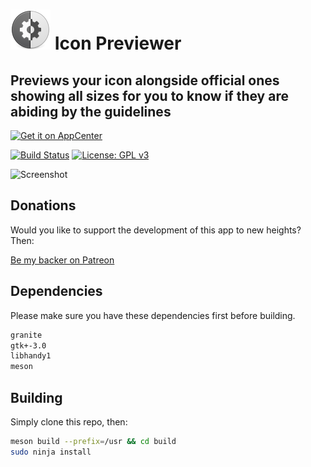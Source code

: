 # ![icon](data/icon.png) Icon Previewer

## Previews your icon alongside official ones showing all sizes for you to know if they are abiding by the guidelines

[![Get it on AppCenter](https://appcenter.elementary.io/badge.svg)](https://appcenter.elementary.io/com.github.lainsce.icon-previewer)

[![Build Status](https://travis-ci.org/lainsce/icon-previewer.svg?branch=master)](https://travis-ci.org/lainsce/icon-previewer)
[![License: GPL v3](https://img.shields.io/badge/License-GPL%20v3-blue.svg)](http://www.gnu.org/licenses/gpl-3.0)

![Screenshot](data/shot.png)

## Donations

Would you like to support the development of this app to new heights? Then:

[Be my backer on Patreon](https://www.patreon.com/lainsce)

## Dependencies

Please make sure you have these dependencies first before building.

```bash
granite
gtk+-3.0
libhandy1
meson
```

## Building

Simply clone this repo, then:

```bash
meson build --prefix=/usr && cd build
sudo ninja install
```
